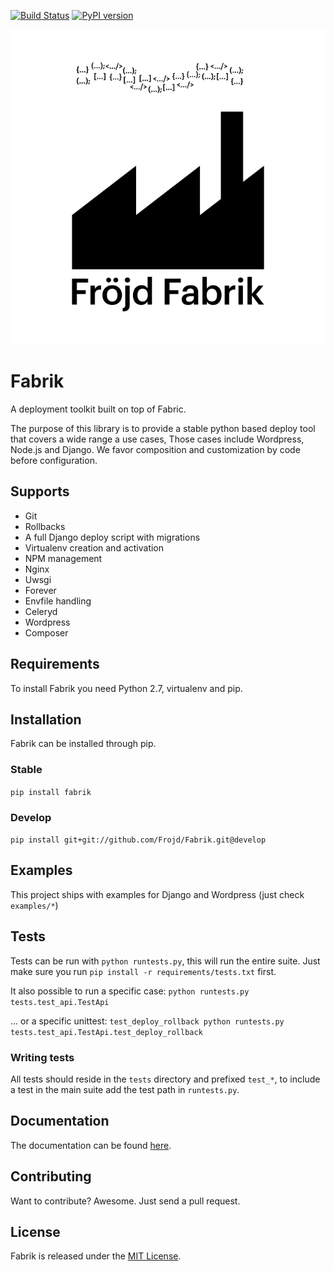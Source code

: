 [![Build Status](https://travis-ci.org/Frojd/Fabrik.svg?branch=master)](https://travis-ci.org/Frojd/Fabrik)
[![PyPI version](https://badge.fury.io/py/fabrik.svg)](http://badge.fury.io/py/fabrik)

![Fabrik](https://raw.githubusercontent.com/frojd/fabrik/develop/img/frojd-fabrik.png)

# Fabrik
A deployment toolkit built on top of Fabric.

The purpose of this library is to provide a stable python based deploy tool that covers a wide range a use cases,
Those cases include Wordpress, Node.js and Django. We favor composition and customization by code before configuration.

## Supports
- Git
- Rollbacks
- A full Django deploy script with migrations
- Virtualenv creation and activation
- NPM management
- Nginx
- Uwsgi
- Forever
- Envfile handling
- Celeryd
- Wordpress
- Composer


## Requirements
To install Fabrik you need Python 2.7, virtualenv and pip.


## Installation
Fabrik can be installed through pip.

### Stable
`pip install fabrik`

### Develop
`pip install git+git://github.com/Frojd/Fabrik.git@develop`


## Examples
This project ships with examples for Django and Wordpress (just check `examples/*`)


## Tests
Tests can be run with `python runtests.py`, this will run the entire suite. Just make sure you run `pip install -r requirements/tests.txt` first.

It also possible to run a specific case:  `python runtests.py tests.test_api.TestApi`

... or a specific unittest:
`test_deploy_rollback python runtests.py tests.test_api.TestApi.test_deploy_rollback`

### Writing tests
All tests should reside in the `tests` directory and prefixed `test_*`, to include a test in the main suite add the test path in `runtests.py`.


## Documentation
The documentation can be found [here](documentation/README.md).


## Contributing
Want to contribute? Awesome. Just send a pull request.


## License
Fabrik is released under the [MIT License](http://www.opensource.org/licenses/MIT).
